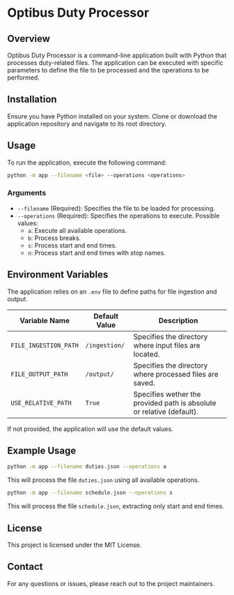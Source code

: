 # Optibus Duty Processor

## Overview
Optibus Duty Processor is a command-line application built with Python that processes duty-related files. The application can be executed with specific parameters to define the file to be processed and the operations to be performed.

## Installation
Ensure you have Python installed on your system. Clone or download the application repository and navigate to its root directory.

## Usage
To run the application, execute the following command:
```sh
python -m app --filename <file> --operations <operations>
```

### Arguments
- `--filename` (Required): Specifies the file to be loaded for processing.
- `--operations` (Required): Specifies the operations to execute. Possible values:
  - `a`: Execute all available operations.
  - `b`: Process breaks.
  - `s`: Process start and end times.
  - `n`: Process start and end times with stop names.

## Environment Variables
The application relies on an `.env` file to define paths for file ingestion and output.

| Variable Name         | Default Value  | Description |
|----------------------|---------------|-------------|
| `FILE_INGESTION_PATH` | `/ingestion/` | Specifies the directory where input files are located. |
| `FILE_OUTPUT_PATH`    | `/output/`    | Specifies the directory where processed files are saved. |
| `USE_RELATIVE_PATH`    | `True`    | Specifies wether the provided path is absolute or relative (default). |

If not provided, the application will use the default values.

## Example Usage
```sh
python -m app --filename duties.json --operations a
```
This will process the file `duties.json` using all available operations.

```sh
python -m app --filename schedule.json --operations s
```
This will process the file `schedule.json`, extracting only start and end times.

## License
This project is licensed under the MIT License.

## Contact
For any questions or issues, please reach out to the project maintainers.

